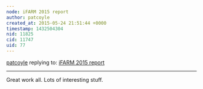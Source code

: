 ```yaml
---
node: iFARM 2015 report
author: patcoyle
created_at: 2015-05-24 21:51:44 +0000
timestamp: 1432504304
nid: 11825
cid: 11747
uid: 77
---
```




[patcoyle](../profile/patcoyle) replying to: [iFARM 2015 report](../notes/cfastie/05-21-2015/ifarm-2015-report)

----
Great work all. Lots of interesting stuff.